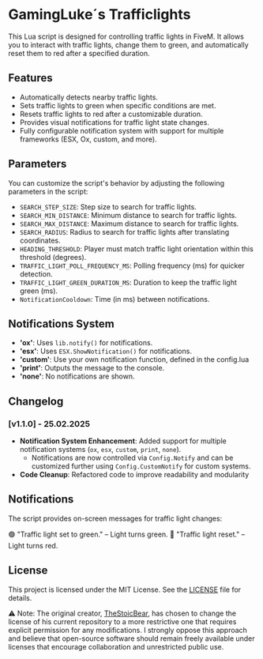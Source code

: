 # GamingLuke´s Trafficlights

This Lua script is designed for controlling traffic lights in FiveM. It allows you to interact with traffic lights, change them to green, and automatically reset them to red after a specified duration.

## Features

- Automatically detects nearby traffic lights.
- Sets traffic lights to green when specific conditions are met.
- Resets traffic lights to red after a customizable duration.
- Provides visual notifications for traffic light state changes.
- Fully configurable notification system with support for multiple frameworks (ESX, Ox, custom, and more).

## Parameters

You can customize the script's behavior by adjusting the following parameters in the script:

- `SEARCH_STEP_SIZE`: Step size to search for traffic lights.
- `SEARCH_MIN_DISTANCE`: Minimum distance to search for traffic lights.
- `SEARCH_MAX_DISTANCE`: Maximum distance to search for traffic lights.
- `SEARCH_RADIUS`: Radius to search for traffic lights after translating coordinates.
- `HEADING_THRESHOLD`: Player must match traffic light orientation within this threshold (degrees).
- `TRAFFIC_LIGHT_POLL_FREQUENCY_MS`: Polling frequency (ms) for quicker detection.
- `TRAFFIC_LIGHT_GREEN_DURATION_MS`: Duration to keep the traffic light green (ms).
- `NotificationCooldown`: Time (in ms) between notifications.

## Notifications System

- **'ox'**: Uses `lib.notify()` for notifications.
- **'esx'**: Uses `ESX.ShowNotification()` for notifications.
- **'custom'**: Use your own notification function, defined in the config.lua
- **'print'**: Outputs the message to the console.
- **'none'**: No notifications are shown.

## Changelog

### [v1.1.0] - 25.02.2025
- **Notification System Enhancement**: Added support for multiple notification systems (`ox`, `esx`, `custom`, `print`, `none`).
  - Notifications are now controlled via `Config.Notify` and can be customized further using `Config.CustomNotify` for custom systems.
- **Code Cleanup**: Refactored code to improve readability and modularity

## Notifications

The script provides on-screen messages for traffic light changes:

🟢 "Traffic light set to green." – Light turns green.
🔴 "Traffic light reset." – Light turns red.

## License

This project is licensed under the MIT License. See the [LICENSE](LICENSE) file for details.

⚠ Note: The original creator, [TheStoicBear](https://github.com/TheStoicBear), has chosen to change the license of his current repository to a more restrictive one that requires explicit permission for any modifications.
I strongly oppose this approach and believe that open-source software should remain freely available under licenses that encourage collaboration and unrestricted public use.